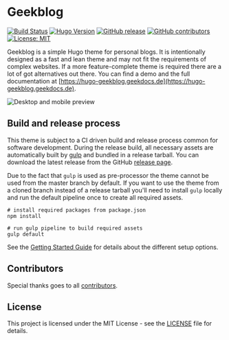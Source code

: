 # Geekblog

[![Build Status](https://img.shields.io/drone/build/xoxys/hugo-geekblog?logo=drone)](https://cloud.drone.io/xoxys/hugo-geekblog)
[![Hugo Version](https://img.shields.io/badge/hugo-0.65-blue.svg)](https://gohugo.io)
[![GitHub release](https://img.shields.io/github/v/release/xoxys/hugo-geekblog)](https://github.com/xoxys/hugo-geekblog/releases/latest)
[![GitHub contributors](https://img.shields.io/github/contributors/xoxys/hugo-geekblog)](https://github.com/xoxys/hugo-geekblog/graphs/contributors)
[![License: MIT](https://img.shields.io/github/license/xoxys/hugo-geekblog)](https://github.com/xoxys/hugo-geekblog/blob/master/LICENSE)

Geekblog is a simple Hugo theme for personal blogs. It is intentionally designed as a fast and lean theme and may not fit the requirements of complex websites. If a more feature-complete theme is required there are a lot of got alternatives out there. You can find a demo and the full documentation at [https://hugo-geekblog.geekdocs.de](https://hugo-geekblog.geekdocs.de).

![Desktop and mobile preview](https://github.com/xoxys/hugo-geekblog/blob/master/images/readme.png)

## Build and release process

This theme is subject to a CI driven build and release process common for software development. During the release build, all necessary assets are automatically built by [gulp](https://gulpjs.com/) and bundled in a release tarball. You can download the latest release from the GitHub [release page](https://github.com/xoxys/hugo-geekblog/releases).

Due to the fact that `gulp` is used as pre-processor the theme cannot be used from the master branch by default. If you want to use the theme from a cloned branch instead of a release tarball you'll need to install `gulp` locally and run the default pipeline once to create all required assets.

```Shell
# install required packages from package.json
npm install

# run gulp pipeline to build required assets
gulp default
```

See the [Getting Started Guide](https://hugo-geekblog.geekdocs.de/posts/getting-started/) for details about the different setup options.

## Contributors

Special thanks goes to all [contributors](https://github.com/xoxys/hugo-geekblog/graphs/contributors).

## License

This project is licensed under the MIT License - see the [LICENSE](https://github.com/xoxys/hugo-geekblog/blob/master/LICENSE) file for details.

